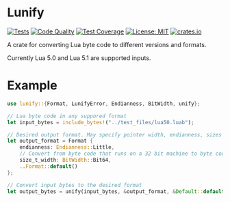 # Lunify

[![Tests](https://github.com/ve5li/lunify/workflows/Tests/badge.svg)](https://github.com/ve5li/lunify/actions?query=workflow%3ATests)
[![Code Quality](https://github.com/ve5li/lunify/workflows/Code%20Quality/badge.svg)](https://github.com/ve5li/lunify/actions?query=workflow%3ACode+Quality)
[![Test Coverage](https://raw.githubusercontent.com/gist/vE5li/173a7aa9ac7d5e82e238048e06aa99c2/raw/lunify-coverage-badge.svg)](https://github.com/ve5li/lunify/actions?query=workflow%3ATests)
[![License: MIT](https://img.shields.io/badge/License-MIT-green.svg)](https://opensource.org/licenses/MIT)
[![crates.io](https://img.shields.io/crates/v/lunify.svg)](https://crates.io/crates/lunify)

A crate for converting Lua byte code to different versions and formats.

Currently Lua 5.0 and Lua 5.1 are supported inputs.

# Example

```rust
use lunify::{Format, LunifyError, Endianness, BitWidth, unify};

// Lua byte code in any suppored format
let input_bytes = include_bytes!("../test_files/lua50.luab");

// Desired output format. May specify pointer width, endianness, sizes of datatypes, ...
let output_format = Format {
    endianness: Endianness::Little,
    // Convert from byte code that runs on a 32 bit machine to byte code that runs on a 64 bit machine
    size_t_width: BitWidth::Bit64,
    ..Format::default()
};

// Convert input bytes to the desired format
let output_bytes = unify(input_bytes, &output_format, &Default::default());
```
